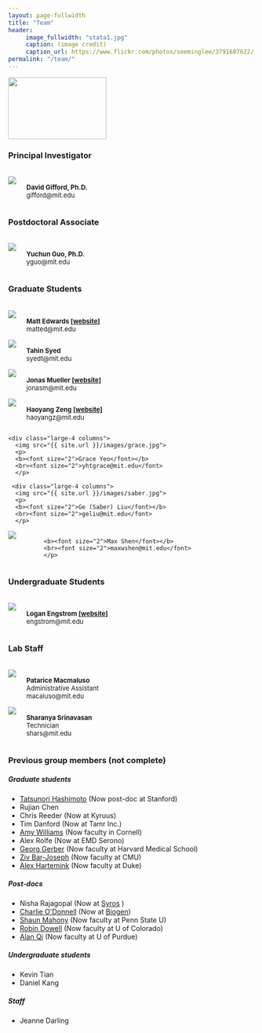 ```yaml
---
layout: page-fullwidth
title: "Team"
header:
     image_fullwidth: "stata1.jpg"
     caption: (image credit)
     caption_url: https://www.flickr.com/photos/seeminglee/3791607622/
permalink: "/team/"
---
```

<div class="row t60">
<img src="{{ site.url }}/images/hiring_postdocs.png" style="width:200px;height:126px;">
</div>


<h3>Principal Investigator</h3>
<div class="row">
<br>
  <div class="large-4 columns">
      <img src="{{ site.url }}/images/gifford.jpg">
      <p>
      <b><font size="2">David Gifford, Ph.D.</font></b>
      <br><font size="2">gifford@mit.edu</font>
      </p>
  </div>
</div>

<h3>Postdoctoral Associate</h3>
<div class="row">
<br>
  <div class="large-4 columns">
      <img src="{{ site.url }}/images/yuchun.jpg">
      <p>
      <b><font size="2">Yuchun Guo, Ph.D.</font></b>
      <br><font size="2">yguo@mit.edu</font>
      </p>
  </div>
</div>


<h3>Graduate Students</h3>
<div class="row">
<br>

  <div class="large-4 columns">
      <img src="{{ site.url }}/images/matt.jpg">
      <p>
      <b><font size="2">Matt Edwards [<a href="http://www.mdedwards.org">website</a>]</font></b>
      <br><font size="2">matted@mit.edu</font>
      </p>
  </div>
  
   <div class="large-4 columns">
      <img src="{{ site.url }}/images/tahin.jpg">
      <p>
      <b><font size="2">Tahin Syed</font></b>
      <br><font size="2">syedt@mit.edu</font>
      </p>
  </div>
 <div class="large-4 columns">
      <img src="{{ site.url }}/images/jonas.jpg">
      <p>
      <b><font size="2">Jonas Mueller [<a href="http://www.mit.edu/~jonasm">website</a>]</font></b>
      <br><font size="2">jonasm@mit.edu</font>
      </p>
  </div>


</div>

<div class="row">
 


  <div class="large-4 columns">
      <img src="{{ site.url }}/images/haoyang.jpg">
      <p>
      <b><font size="2">Haoyang Zeng [<a href="http://haoyangz.github.io">website</a>]</font></b>
      <br><font size="2">haoyangz@mit.edu</font>
      </p>
  </div> 
  
    <div class="large-4 columns">
      <img src="{{ site.url }}/images/grace.jpg">
      <p>
      <b><font size="2">Grace Yeo</font></b>
      <br><font size="2">yhtgrace@mit.edu</font>
      </p>
  </div>
  
     <div class="large-4 columns">
      <img src="{{ site.url }}/images/saber.jpg">
      <p>
      <b><font size="2">Ge (Saber) Liu</font></b>
      <br><font size="2">geliu@mit.edu</font>
      </p>
  </div>


</div>

<div class="row">
<div class="large-4 columns">
  	<img src="{{ site.url }}/images/Max.jpg">
      <p>
      
      <b><font size="2">Max Shen</font></b>
      <br><font size="2">maxwshen@mit.edu</font>
      </p>
  </div>
 
  <div class="large-4 columns"></div>
  <div class="large-4 columns"></div>  
</div>


<h3>Undergraduate Students</h3>

<div class="row">
<br>
    <div class="large-4 columns">
      <img src="{{ site.url }}/images/logan.jpg">
      <p>
      <b><font size="2">Logan Engstrom [<a href="http://loganengstrom.com">website</a>]</font></b>
      <br><font size="2">engstrom@mit.edu</font>
      </p>
    </div>

  <div class="large-4 columns"></div>
</div>


<h3>Lab Staff</h3>

<div class="row">
<br>

  <div class="large-4 columns">
      <img src="{{ site.url }}/images/patrice-new.jpg">
      <p>
      <b><font size="2">Patarice Macmaluso</font></b>
      <br>
      <font size="2">Administrative Assistant</font>
      <br><font size="2">macaluso@mit.edu</font>
      </p>
        </div>
  <div class="large-4 columns"></div>  

  <div class="large-4 columns">
      <img src="{{ site.url }}/images/sharanya.jpg">
      <p>
      <b><font size="2">Sharanya Srinavasan</font></b>
      <br><font size="2">Technician</font>
      <br><font size="2">shars@mit.edu</font>
      </p>
  </div> 
    <div class="large-4 columns"></div>
  <div class="large-4 columns"></div>  
</div>



<h3>Previous group members (not complete)</h3> 

##### Graduate students
+ [Tatsunori Hashimoto](http://www.mit.edu/~thashim/) (Now post-doc at Stanford)
+ Rujian Chen
+ Chris Reeder (Now at Kyruus)
+ Tim Danford (Now at Tamr Inc.)
+ [Amy Williams](http://williamslab.bscb.cornell.edu/) (Now faculty in Cornell)
+ Alex Rolfe (Now at EMD Serono)
+ [Georg Gerber](https://sites.google.com/a/clinpath.bwh.harvard.edu/gerberlab/home) (Now faculty at Harvard Medical School)
+ [Ziv Bar-Joseph](http://www.cs.cmu.edu/~zivbj/) (Now faculty at CMU)
+ [Alex Hartemink](https://users.cs.duke.edu/~amink/) (Now faculty at Duke)

##### Post-docs
+ Nisha Rajagopal (Now at [Syros](http://syros.com/) )
+ [Charlie O'Donnell](http://www.codonnell.org/) (Now at [Biogen](https://www.biogen.com/))
+ [Shaun Mahony](http://mahonylab.org/) (Now faculty at Penn State U)
+ [Robin Dowell](http://dowell.colorado.edu/index.html) (Now faculty at U of Colorado)
+ [Alan Qi](https://www.cs.purdue.edu/homes/alanqi/index.htm) (Now faculty at U of Purdue)

##### Undergraduate students
+ Kevin Tian
+ Daniel Kang

##### Staff
+ Jeanne Darling